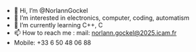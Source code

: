 - 👋 Hi, I’m @NorlannGockel
- 👀 I’m interested in electronics, computer, coding, automatism
- 🌱 I’m currently learning C++, C 
- 📫 How to reach me : mail: norlann.gockel@2025.icam.fr
- Mobile: +33 6 50 48 06 88

<!---
NorlannGockel/NorlannGockel is a ✨ special ✨ repository because its `README.md` (this file) appears on your GitHub profile.
You can click the Preview link to take a look at your changes.
--->
